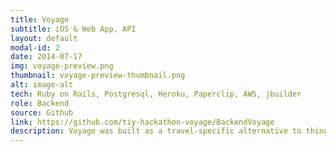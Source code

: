 ```yaml
---
title: Voyage
subtitle: iOS & Web App, API
layout: default
modal-id: 2
date: 2014-07-17
img: voyage-preview.png
thumbnail: voyage-preview-thumbnail.png
alt: image-alt
tech: Ruby on Rails, Postgresql, Heroku, Paperclip, AWS, jbuilder
role: Backend
source: Github
link: https://github.com/tiy-hackathon-voyage/BackendVoyage
description: Voyage was built as a travel-specific alternative to things like Facebook and Instagram, with the goal of eliminating social clutter and offering users a way to more clearly and beautifully document their travels. Users can create unique journeys, with the option to add descriptions, commentary, and images (uploads managed by Paperclip and stored with S3). Future versions of the project will allow users to share their journeys publically or make them accessible only to selected contacts. 
---
```

